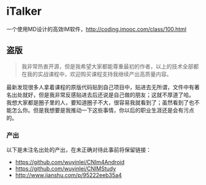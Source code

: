 # iTalker
一个使用MD设计的高效IM软件，http://coding.imooc.com/class/100.html


## 盗版
> 我非常热衷开源，但是我希望大家都能尊重最初的作者，以上的技术全部都在我的实战课程中，欢迎购买课程支持我继续产出高质量内容。

最新发现很多人拿着课程的原版代码贴到自己项目中，贴进去无所谓，文件中有著名出处就好，但是我非常反感贴进去后还说是自己做的朋友；这就不厚道了哈。
我想大家都是圈子里的人，要知道圈子不大，很容易我就看到了；虽然看到了也不能怎么你。但是我想要是我推动一下这些事情，你以后的职业生涯还是会有污点的。

### 产出
以下是未注名出处的产出，在未正确对待此事前将保留链接：

- https://github.com/wuyinlei/CNIm4Android
- https://github.com/wuyinlei/CNIMStudy
- http://www.jianshu.com/p/95222eeb35a4

